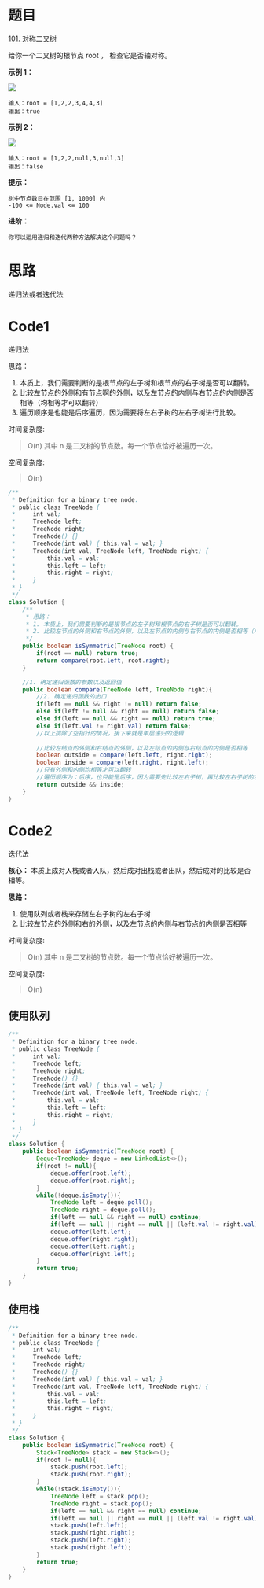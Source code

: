 # 题目
[101. 对称二叉树](https://leetcode.cn/problems/symmetric-tree/)

给你一个二叉树的根节点 root ， 检查它是否轴对称。



**示例 1：**

![](https://pic.leetcode.cn/1698026966-JDYPDU-image.png)

``` 
输入：root = [1,2,2,3,4,4,3]
输出：true
```

**示例 2：**

![](https://pic.leetcode.cn/1698027008-nPFLbM-image.png)

``` 
输入：root = [1,2,2,null,3,null,3]
输出：false
```


**提示：**

``` 
树中节点数目在范围 [1, 1000] 内
-100 <= Node.val <= 100
```


**进阶：**

``` 
你可以运用递归和迭代两种方法解决这个问题吗？
```

# 思路
递归法或者迭代法

# Code1
递归法

思路：
1. 本质上，我们需要判断的是根节点的左子树和根节点的右子树是否可以翻转。
2. 比较左节点的外侧和有节点啊的外侧，以及左节点的内侧与右节点的内侧是否相等（均相等才可以翻转）
3. 遍历顺序是也能是后序遍历，因为需要将左右子树的左右子树进行比较。

时间复杂度:
>O(n)  其中 n 是二叉树的节点数。每一个节点恰好被遍历一次。

空间复杂度:
> O(n)  

```java
/**
 * Definition for a binary tree node.
 * public class TreeNode {
 *     int val;
 *     TreeNode left;
 *     TreeNode right;
 *     TreeNode() {}
 *     TreeNode(int val) { this.val = val; }
 *     TreeNode(int val, TreeNode left, TreeNode right) {
 *         this.val = val;
 *         this.left = left;
 *         this.right = right;
 *     }
 * }
 */
class Solution {
    /**
     * 思路：
     * 1. 本质上，我们需要判断的是根节点的左子树和根节点的右子树是否可以翻转。
     * 2. 比较左节点的外侧和右节点的外侧，以及左节点的内侧与右节点的内侧是否相等（均相等才可以翻转）
     */
    public boolean isSymmetric(TreeNode root) {
        if(root == null) return true;
        return compare(root.left, root.right);
    }

    //1. 确定递归函数的参数以及返回值
    public boolean compare(TreeNode left, TreeNode right){
        //2. 确定递归函数的出口
        if(left == null && right != null) return false;
        else if(left != null && right == null) return false;
        else if(left == null && right == null) return true;
        else if(left.val != right.val) return false;
        //以上排除了空指针的情况，接下来就是单层递归的逻辑
        
        //比较左结点的外侧和右结点的外侧，以及左结点的内侧与右结点的内侧是否相等
        boolean outside = compare(left.left, right.right);
        boolean inside = compare(left.right, right.left);
        //只有外侧和内侧均相等才可以翻转
        //遍历顺序为：后序，也只能是后序，因为需要先比较左右子树，再比较左右子树的左右子树
        return outside && inside;
    }
}
```

# Code2
迭代法

**核心：** 本质上成对入栈或者入队，然后成对出栈或者出队，然后成对的比较是否相等。

**思路：**
1. 使用队列或者栈来存储左右子树的左右子树
2. 比较左节点的外侧和右的外侧，以及左节点的内侧与右节点的内侧是否相等

时间复杂度:
>O(n)  其中 n 是二叉树的节点数。每一个节点恰好被遍历一次。

空间复杂度:
> O(n)

## 使用队列
```java
/**
 * Definition for a binary tree node.
 * public class TreeNode {
 *     int val;
 *     TreeNode left;
 *     TreeNode right;
 *     TreeNode() {}
 *     TreeNode(int val) { this.val = val; }
 *     TreeNode(int val, TreeNode left, TreeNode right) {
 *         this.val = val;
 *         this.left = left;
 *         this.right = right;
 *     }
 * }
 */
class Solution {
    public boolean isSymmetric(TreeNode root) {
        Deque<TreeNode> deque = new LinkedList<>();
        if(root != null){
            deque.offer(root.left);
            deque.offer(root.right);
        }
        while(!deque.isEmpty()){
            TreeNode left = deque.poll();
            TreeNode right = deque.poll();
            if(left == null && right == null) continue;
            if(left == null || right == null || (left.val != right.val)) return false;
            deque.offer(left.left);
            deque.offer(right.right);
            deque.offer(left.right);
            deque.offer(right.left);
        }
        return true;
    }
}
```

## 使用栈
```java
/**
 * Definition for a binary tree node.
 * public class TreeNode {
 *     int val;
 *     TreeNode left;
 *     TreeNode right;
 *     TreeNode() {}
 *     TreeNode(int val) { this.val = val; }
 *     TreeNode(int val, TreeNode left, TreeNode right) {
 *         this.val = val;
 *         this.left = left;
 *         this.right = right;
 *     }
 * }
 */
class Solution {
    public boolean isSymmetric(TreeNode root) {
        Stack<TreeNode> stack = new Stack<>();
        if(root != null){
            stack.push(root.left);
            stack.push(root.right);
        }
        while(!stack.isEmpty()){
            TreeNode left = stack.pop();
            TreeNode right = stack.pop();
            if(left == null && right == null) continue;
            if(left == null || right == null || (left.val != right.val)) return false;
            stack.push(left.left);
            stack.push(right.right);
            stack.push(left.right);
            stack.push(right.left);
        }
        return true;
    }
}
```